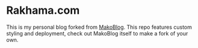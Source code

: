 # Rakhama.com
This is my personal blog forked from [MakoBlog](https://github.com/MakoPhil/MakoBlog). This repo features custom styling and deployment, check out MakoBlog itself to make a fork of your own.
